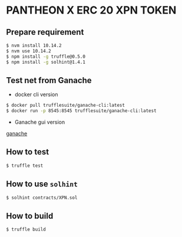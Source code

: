 # PANTHEON X ERC 20 XPN TOKEN

## Prepare requirement

```bash
$ nvm install 10.14.2
$ nvm use 10.14.2
$ npm install -g truffle@0.5.0
$ npm install -g solhint@1.4.1
```

## Test net from Ganache

* docker cli version

```bash
$ docker pull trufflesuite/ganache-cli:latest
$ docker run -p 8545:8545 trufflesuite/ganache-cli:latest
```

* Ganache gui version

[ganache](https://truffleframework.com/ganache)


## How to test

```bash
$ truffle test
```

## How to use `solhint`

```bash
$ solhint contracts/XPN.sol
```

## How to build

```bash
$ truffle build
```
